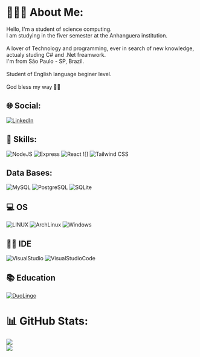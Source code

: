 # 🙇🏽‍♂️ About Me:
Hello, I'm a student of science computing. <br>I am studying in the fiver semester at the Anhanguera institution.<br><br>A lover of Technology and programming, ever in search of new knowledge, actualy studing C# and .Net freamwork.<br>I'm from São Paulo - SP, Brazil.<br><br>Student of English language beginer level.<br><br>God bless my way 🙏🏽 <br>


## 🌐 Social:
[![LinkedIn](https://img.shields.io/badge/LinkedIn-0077B5?style=for-the-badge&logo=linkedin&logoColor=white)](https://linkedin.com/in/jhowatassc) 

## 🚀 Skills:
![NodeJS](https://img.shields.io/badge/Node.js-43853D?style=for-the-badge&logo=node.js&logoColor=white) ![Express](https://img.shields.io/badge/Express.js-404D59?style=for-the-badge) ![React](https://img.shields.io/badge/React-20232A?style=for-the-badge&logo=react&logoColor=61DAFB) ![] ![Tailwind CSS](https://img.shields.io/badge/Tailwind_CSS-38B2AC?style=for-the-badge&logo=tailwind-css&logoColor=white)

## Data Bases:
![MySQL](https://img.shields.io/badge/MySQL-00000F?style=for-the-badge&logo=mysql&logoColor=white) ![PostgreSQL](https://img.shields.io/badge/PostgreSQL-316192?style=for-the-badge&logo=postgresql&logoColor=white) ![SQLite](https://img.shields.io/badge/SQLite-07405E?style=for-the-badge&logo=sqlite&logoColor=white)

## 💻 OS
![LINUX](https://img.shields.io/badge/Linux-FCC624?style=for-the-badge&logo=linux&logoColor=black)
![ArchLinux](https://img.shields.io/badge/Arch_Linux-1793D1?style=for-the-badge&logo=arch-linux&logoColor=white)
![Windows](https://img.shields.io/badge/Windows-0078D6?style=for-the-badge&logo=windows&logoColor=white)

## 👩‍💻 IDE
![VisualStudio](https://img.shields.io/badge/Visual_Studio-5C2D91?style=for-the-badge&logo=visual%20studio&logoColor=white) ![VisualStudioCode](https://img.shields.io/badge/Visual_Studio_Code-0078D4?style=for-the-badge&logo=visual%20studio%20code&logoColor=white) 
## 📚 Education
[![DuoLingo](https://img.shields.io/badge/Duolingo-58CC02?style=for-the-badge&logo=Duolingo&logoColor=white)](https://www.duolingo.com/profile/VeltSH)


# 📊 GitHub Stats:
![](https://github-readme-streak-stats.herokuapp.com/?user=JonatasSC&theme=dracula&hide_border=false)<br>
![](https://github-readme-stats.vercel.app/api/top-langs/?username=JonatasSC&theme=dracula&hide_border=false&include_all_commits=false&count_private=true&layout=compact)

<!-- Proudly created with GPRM ( https://gprm.itsvg.in ) -->
